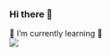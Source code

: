 ### Hi there 👋

🌱 I’m currently learning 🌱    
<img src="https://img.shields.io/badge/React-61DAFB?style=flat-square&logo=React&logoColor=white"/>
